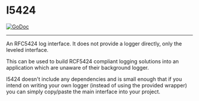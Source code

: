 # l5424

[![GoDoc][docs_badge]][docs]

---

An RFC5424 log interface. It does not provide a logger directly, only the leveled interface.

This can be used to build RCF5424 compliant logging solutions into an application which are
unaware of their background logger.

l5424 doesn't include any dependencies and is small enough that if you intend on writing your
own logger (instead of using the provided wrapper) you can simply copy/paste the main interface
into your project.

[docs]: https://godoc.org/github.com/JustAnotherOrganization/l5424
[docs_badge]: https://godoc.org/github.com/JustAnotherOrganization/l5424?status.svg